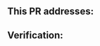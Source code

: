 ## This PR addresses:

<!-- Clearly describe what the commit fixes, implements, or improves -->

## Verification:

<!-- Describe how the changes were tested -->